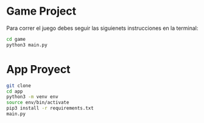 # Game Project

Para correr el juego debes seguir las siguienets instrucciones en la terminal:

```sh 
cd game
python3 main.py 
```

# App Proyect

```sh 
git clone
cd app
python3 -m venv env
source env/bin/activate
pip3 install -r requirements.txt
main.py 
```
